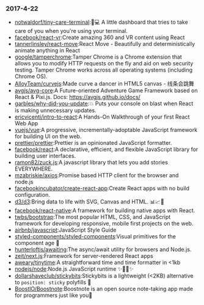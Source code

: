 ### 2017-4-22 
* [notwaldorf/tiny-care-terminal](https://github.com//notwaldorf/tiny-care-terminal):💖💻 A little dashboard that tries to take care of you when you're using your terminal. 
* [facebook/react-vr](https://github.com//facebook/react-vr):Create amazing 360 and VR content using React 
* [tannerlinsley/react-move](https://github.com//tannerlinsley/react-move):React Move - Beautifully and deterministically animate anything in React 
* [google/tamperchrome](https://github.com//google/tamperchrome):Tamper Chrome is a Chrome extension that allows you to modify HTTP requests on the fly and aid on web security testing. Tamper Chrome works across all operating systems (including Chrome OS). 
* [AlloyTeam/curvejs](https://github.com//AlloyTeam/curvejs):Made curve a dancer in HTML5 canvas - 线条会跳舞 
* [avgjs/avg-core](https://github.com//avgjs/avg-core):A Future-oriented Adventure Game Framework based on React & Pixi.js. Docs: https://avgjs.github.io/docs/ 
* [garbles/why-did-you-update](https://github.com//garbles/why-did-you-update):💥 Puts your console on blast when React is making unnecessary updates. 
* [ericvicenti/intro-to-react](https://github.com//ericvicenti/intro-to-react):A Hands-On Walkthrough of your first React Web App 
* [vuejs/vue](https://github.com//vuejs/vue):A progressive, incrementally-adoptable JavaScript framework for building UI on the web. 
* [prettier/prettier](https://github.com//prettier/prettier):Prettier is an opinionated JavaScript formatter. 
* [facebook/react](https://github.com//facebook/react):A declarative, efficient, and flexible JavaScript library for building user interfaces. 
* [ramon82/zuck.js](https://github.com//ramon82/zuck.js):A javascript library that lets you add stories EVERYWHERE. 
* [mzabriskie/axios](https://github.com//mzabriskie/axios):Promise based HTTP client for the browser and node.js 
* [facebookincubator/create-react-app](https://github.com//facebookincubator/create-react-app):Create React apps with no build configuration. 
* [d3/d3](https://github.com//d3/d3):Bring data to life with SVG, Canvas and HTML. 📊📈🎉 
* [facebook/react-native](https://github.com//facebook/react-native):A framework for building native apps with React. 
* [twbs/bootstrap](https://github.com//twbs/bootstrap):The most popular HTML, CSS, and JavaScript framework for developing responsive, mobile first projects on the web. 
* [airbnb/javascript](https://github.com//airbnb/javascript):JavaScript Style Guide 
* [styled-components/styled-components](https://github.com//styled-components/styled-components):Visual primitives for the component age 💅 
* [hunterloftis/awaiting](https://github.com//hunterloftis/awaiting):The async/await utility for browsers and Node.js. 
* [zeit/next.js](https://github.com//zeit/next.js):Framework for server-rendered React apps 
* [aweary/tinytime](https://github.com//aweary/tinytime):A straightforward time and time formatter in <1kb 
* [nodejs/node](https://github.com//nodejs/node):Node.js JavaScript runtime ✨🐢🚀✨ 
* [dollarshaveclub/stickybits](https://github.com//dollarshaveclub/stickybits):Stickybits is a lightweight (<2KB) alternative to `position: sticky` polyfills 🍬 
* [BoostIO/Boostnote](https://github.com//BoostIO/Boostnote):Boostnote is an open source note-taking app made for programmers just like you🚀 
